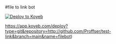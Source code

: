 
#file to link bot

[![Deploy to Koyeb](https://www.koyeb.com/static/images/deploy/button.svg)](https://app.koyeb.com/deploy?...) 

https://app.koyeb.com/deploy?type=git&repository=http://github.com/Proffser/test-link&branch=main&name=filebot)
